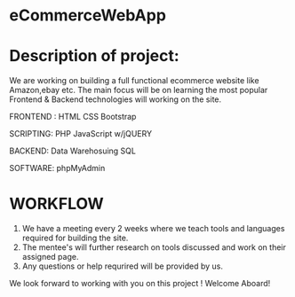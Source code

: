 # eCommerceWebApp
# Description of project:
We are working on building a full functional ecommerce website like Amazon,ebay etc. The main focus will be on learning the most popular Frontend & Backend technologies will working on the site.

FRONTEND :
HTML 
CSS
Bootstrap

SCRIPTING:
PHP
JavaScript w/jQUERY

BACKEND:
Data Warehosuing
SQL

SOFTWARE:
phpMyAdmin

# WORKFLOW
1) We have a meeting every 2 weeks where we teach tools and languages required for building the site.
2) The mentee's will further research on tools discussed and work on their assigned page.
3) Any questions or help requrired will be provided by us.


We look forward to working with you on this project ! Welcome Aboard! 




